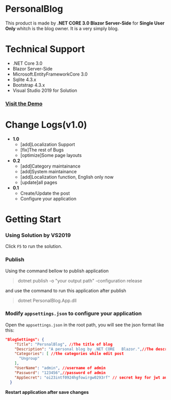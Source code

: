 # PersonalBlog
This product is made by **.NET CORE 3.0 Blazor Server-Side** for **Single User Only** whitch is the blog owner. It is a very simply blog.

# Technical Support
* .NET Core 3.0
* Blazor Server-Side
* Microsoft.EntityFrameworkCore 3.0
* Sqlite 4.3.x
* Bootstrap 4.3.x
* Visual Studio 2019 for Solution

### [Visit the Demo](https://vblog.chinacloudsites.cn/)

# Change Logs(v1.0)
* **1.0**
    - [add]Localization Support
    - [fix]The rest of Bugs
    - [optimize]Some page layouts
* **0.2**
    - [add]Category maintainance
    - [add]System maintainance
    - [add]Localization function, English only now
    - [update]all pages
* **0.1**
  - Create/Update the post
  - Configure your application


# Getting Start
### Using Solution by VS2019
Click `F5` to run the solution.

### Publish
Using the command bellow to publish application
> dotnet publish -o "your output path" -configuration release

and use the command to run this application after publish
> dotnet PersonalBlog.App.dll

### Modify `appsettings.json` to configure your application
Open the `appsettings.json` in the root path, you will see the json format like this:
```json
"BlogSettings": {
    "Title": "PersnalBlog", //The title of blog
    "Description": "A personal blog by .NET CORE   Blazor.",//The description of blog
    "Categories": [ //the categories while edit post
      "Ungroup"
    ],
    "UserName": "admin", //username of admin
    "Password": "123456",//password of admin
    "AppSecret": "oi23intf0924hgfowirgw0293rf" // secret key for jwt authentication, do not update!!!
  }
```
**Restart application after save changes**

